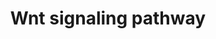 ---
annotations:
- id: PW:0000201
  parent: signaling pathway
  type: Pathway Ontology
  value: Wnt signaling, canonical pathway
- id: PW:0000008
  parent: signaling pathway
  type: Pathway Ontology
  value: Wnt signaling pathway
authors:
- MaintBot
- Thomas
- Mkutmon
- Egonw
- Eweitz
description: 'WNT signal, through the canonical pathway, controls cell fate determination
  and through the non-canonical pathway controls cell movement and tissue polarity.
  The name "wnt" is a fusion of two terms, wg derived from the Drosophila gene wingless
  (wg) and int derived from the proto-oncogene integration-1, which is the mammalian
  homolog of wg. ß-catenin is the key regulated effector of Wnt, involved in canonical
  signaling . Free ß-catenin is bound by a multiprotein "destruction complex". The
  ß-catenin destruction complex is comprised of ß-catenin, scaffold proteins (APC,
  AXIN) and serine/threonine kinases that phosphorylate ß-catenin casein kinase 1
  (CSNK1A1, CSNK1D, CSNK1E, CSNK1G1) and GSK3B. The sequential phosphorylation of
  ß-catenin by casein kinase 1 and GSK3 is recognised by an SCF-class E3-ubiquitin
  ligase, which targets it for polyubiquitination and proteosomal destruction. Canonical
  WNT signals are transduced through a two-part receptor, a seven-transmembrane Frizzled
  (FZD) and low density lipoprotein receptor-related protein 5/6 (LRP5/LRP6) to a
  ß-catenin (CTNNB1) signaling cascade. On recruitment of deshevelled (DVL1) to FZD
  and AXIN to LRP6, ß-catenin destruction complex disassembles leading to its stabilization
  and nuclear accumulation. Nuclear ß-catenin binds to T-cell factor/lymphoid enhancer
  factor (TCF/LEF) family of transcription factors and Legless family docking protein,
  BCL9. These activate the transcription of Wnt target genes CCND1, MYC. Non-canonical
  WNT signaling diverges downstream after being transduced through FZD family receptors
  and co-receptors, ROR2 and RYK. This pathway does not involve ß-catenin-mediated
  gene expression. Small G proteins such as RAC1, RHOA and downstream effectors of
  RAC including JNK are DVL-dependant effector molecules of the non-canonical pathway.
  These have been implicated in cytoskeletal rearrangement, dendrite growth and control
  of cell polarity and orientation. Nemo-like kinase (NLK) and nuclear factor of activated
  T cells (NFAT) are Ca2+-dependant effectors of the non-canonical pathway. NLK inhibits
  canonical pathway by phosphorylation of TCF/LEF family transcription factors. NFAT
  transcription factor is implicated in convergent extension during early embryogenesis
  and carcinogenic metastasis.    Please access this pathway at [http://www.netpath.org/netslim/wnt_pathway.html
  NetSlim] database.  If you use this pathway, please cite the following paper: Kandasamy,
  K., Mohan, S. S., Raju, R., Keerthikumar, S., Kumar, G. S. S., Venugopal, A. K.,
  Telikicherla, D., Navarro, J. D., Mathivanan, S., Pecquet, C., Gollapudi, S. K.,
  Tattikota, S. G., Mohan, S., Padhukasahasram, H., Subbannayya, Y., Goel, R., Jacob,
  H. K. C., Zhong, J., Sekhar, R., Nanjappa, V., Balakrishnan, L., Subbaiah, R., Ramachandra,
  Y. L., Rahiman, B. A., Prasad, T. S. K., Lin, J., Houtman, J. C. D., Desiderio,
  S., Renauld, J., Constantinescu, S. N., Ohara, O., Hirano, T., Kubo, M., Singh,
  S., Khatri, P., Draghici, S., Bader, G. D., Sander, C., Leonard, W. J. and Pandey,
  A. (2010). NetPath: A public resource of curated signal transduction pathways. <i>Genome
  Biology</i>. 11:R3.'
last-edited: 2021-12-17
organisms:
- Bos taurus
redirect_from:
- /index.php/Pathway:WP980
- /instance/WP980
- /instance/WP980_rr120584
revision: r120584
schema-jsonld:
- '@context': https://schema.org/
  '@id': https://wikipathways.github.io/pathways/WP980.html
  '@type': Dataset
  creator:
    '@type': Organization
    name: WikiPathways
  description: 'WNT signal, through the canonical pathway, controls cell fate determination
    and through the non-canonical pathway controls cell movement and tissue polarity.
    The name "wnt" is a fusion of two terms, wg derived from the Drosophila gene wingless
    (wg) and int derived from the proto-oncogene integration-1, which is the mammalian
    homolog of wg. ß-catenin is the key regulated effector of Wnt, involved in canonical
    signaling . Free ß-catenin is bound by a multiprotein "destruction complex". The
    ß-catenin destruction complex is comprised of ß-catenin, scaffold proteins (APC,
    AXIN) and serine/threonine kinases that phosphorylate ß-catenin casein kinase
    1 (CSNK1A1, CSNK1D, CSNK1E, CSNK1G1) and GSK3B. The sequential phosphorylation
    of ß-catenin by casein kinase 1 and GSK3 is recognised by an SCF-class E3-ubiquitin
    ligase, which targets it for polyubiquitination and proteosomal destruction. Canonical
    WNT signals are transduced through a two-part receptor, a seven-transmembrane
    Frizzled (FZD) and low density lipoprotein receptor-related protein 5/6 (LRP5/LRP6)
    to a ß-catenin (CTNNB1) signaling cascade. On recruitment of deshevelled (DVL1)
    to FZD and AXIN to LRP6, ß-catenin destruction complex disassembles leading to
    its stabilization and nuclear accumulation. Nuclear ß-catenin binds to T-cell
    factor/lymphoid enhancer factor (TCF/LEF) family of transcription factors and
    Legless family docking protein, BCL9. These activate the transcription of Wnt
    target genes CCND1, MYC. Non-canonical WNT signaling diverges downstream after
    being transduced through FZD family receptors and co-receptors, ROR2 and RYK.
    This pathway does not involve ß-catenin-mediated gene expression. Small G proteins
    such as RAC1, RHOA and downstream effectors of RAC including JNK are DVL-dependant
    effector molecules of the non-canonical pathway. These have been implicated in
    cytoskeletal rearrangement, dendrite growth and control of cell polarity and orientation.
    Nemo-like kinase (NLK) and nuclear factor of activated T cells (NFAT) are Ca2+-dependant
    effectors of the non-canonical pathway. NLK inhibits canonical pathway by phosphorylation
    of TCF/LEF family transcription factors. NFAT transcription factor is implicated
    in convergent extension during early embryogenesis and carcinogenic metastasis.    Please
    access this pathway at [http://www.netpath.org/netslim/wnt_pathway.html NetSlim]
    database.  If you use this pathway, please cite the following paper: Kandasamy,
    K., Mohan, S. S., Raju, R., Keerthikumar, S., Kumar, G. S. S., Venugopal, A. K.,
    Telikicherla, D., Navarro, J. D., Mathivanan, S., Pecquet, C., Gollapudi, S. K.,
    Tattikota, S. G., Mohan, S., Padhukasahasram, H., Subbannayya, Y., Goel, R., Jacob,
    H. K. C., Zhong, J., Sekhar, R., Nanjappa, V., Balakrishnan, L., Subbaiah, R.,
    Ramachandra, Y. L., Rahiman, B. A., Prasad, T. S. K., Lin, J., Houtman, J. C.
    D., Desiderio, S., Renauld, J., Constantinescu, S. N., Ohara, O., Hirano, T.,
    Kubo, M., Singh, S., Khatri, P., Draghici, S., Bader, G. D., Sander, C., Leonard,
    W. J. and Pandey, A. (2010). NetPath: A public resource of curated signal transduction
    pathways. <i>Genome Biology</i>. 11:R3.'
  keywords:
  - AKT1
  - APC
  - ARRB2
  - AXIN1
  - BCL9
  - CCND1
  - CDK6
  - CSNK1D
  - CSNK1E
  - CSNK1G1
  - CTBP1
  - CTNNB1
  - DVL1
  - DVL2
  - DVL3
  - FRAT1
  - GCKR
  - GSK3A
  - GSK3B
  - LEF1
  - LRP5
  - LRP6
  - MAP3K7
  - MAPK1
  - MAPK8
  - MAPK9
  - MTOR
  - NFATC2
  - NLK
  - PI4K2A
  - PIP5K1B
  - PPARG
  - PRKCA
  - PRKCB
  - PRKCG
  - RAC1
  - RHOA
  - ROR1
  - ROR2
  - RYK
  - SOX1
  - TCF3
  - TCF7L2
  - TCFL2
  - TSC1
  - TSC2
  license: CC0
  name: Wnt signaling pathway
seo: CreativeWork
title: Wnt signaling pathway
wpid: WP980
---